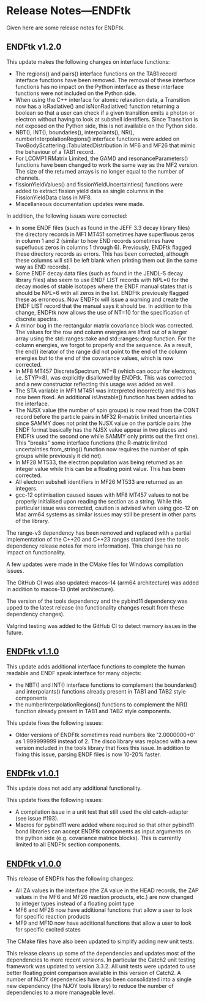 # Release Notes&mdash;ENDFtk
Given here are some release notes for ENDFtk.

## ENDFtk v1.2.0
This update makes the following changes on interface functions:
  - The regions() and pairs() interface functions on the TAB1 record interface functions have been removed. The removal of these interface functions has no impact on the Python interface as these interface functions were not included on the Python side.
  - When using the C++ interface for atomic relaxation data, a Transition now has a isRadiative() and isNonRadiative() function returning a boolean so that a user can check if a given transition emits a photon or electron without having to look at subshell identifiers. Since Transition is not exposed on the Python side, this is not available on the Python side.
  - NBT(), INT(), boundaries(), interpolants(), NR(), numberInterpolationRegions() interface functions were added on TwoBodyScattering::TabulatedDistribution in MF6 and MF26 that mimic the behaviour of a TAB1 record.
  - For LCOMP1 RMatrix Limited, the GAM() and resonanceParameters() functions have been changed to work the same way as the MF2 version. The size of the returned arrays is no longer equal to the number of channels.
  - fissionYieldValues() and fissionYieldUncertainties() functions were added to extract fission yield data as single columns in the FissionYieldData class in MF8.
  - Miscellaneous documentation updates were made.

In addition, the following issues were corrected:
  - In some ENDF files (such as found in the JEFF 3.3 decay library files) the directory records in MF1 MT451 sometimes have superfluous zeros in column 1 and 2 (similar to how END records sometimes have supefluous zeros in columns 1 through 6). Previously, ENDFtk flagged these directory records as errors. This has been corrected, although these columns will still be left blank when printing them out (in the same way as END records).
  - Some ENDF decay data files (such as found in the JENDL-5 decay library files) also seem to use ENDF LIST records with NPL=0 for the decay modes of stable isotopes where the ENDF manual states that is should be NPL=6 with all zeros in the list. ENDFtk previously flagged these as erroneous. Now ENDFtk will issue a warning and create the ENDF LIST record that the manual says it should be. In addition to this change, ENDFtk now allows the use of NT=10 for the specification of discrete spectra.
  - A minor bug in the rectangular matrix covariance block was corrected. The values for the row and column energies are lifted out of a larger array using the std::ranges::take and std::ranges::drop function. For the column energies, we forgot to properly end the sequence. As a result, the end() iterator of the range did not point to the end of the column energies but to the end of the covariance values, which is now corrected.
  - In MF8 MT457 DiscreteSpectrum, NT=8 (which can occur for electrons, i.e. STYP=8), was explicitly disallowed by ENDFtk. This was corrected and a new constructor reflecting this usage was added as well.
  - The STA variable in MF1 MT451 was interpreted incorrectly and this has now been fixed. An additional isUnstable() function has been added to the interface.
  - The NJSX value (the number of spin groups) is now read from the CONT record before the particle pairs in MF32 R-matrix limited uncertainties since SAMMY does not print the NJSX value on the particle pairs (the ENDF format basically has the NJSX value appear in two places and ENDFtk used the second one while SAMMY only prints out the first one). This "breaks" some interface functions (the R-matrix limited uncertainties from_string() function now requires the number of spin groups while previously it did not).
  - In MF28 MT533, the electron population was being returned as an integer value while this can be a floating point value. This has been corrected.
  - All electron subshell identifiers in MF26 MT533 are returned as an integers.
  - gcc-12 optimisation caused issues with MF8 MT457 values to not be properly initialised upon reading the section as a string. While this particular issue was corrected, caution is advised when using gcc-12 on Mac arm64 systems as similar issues may still be present in other parts of the library.

The range-v3 dependency has been removed and replaced with a partial implementation of the C++20 and C++23 ranges standard (see the tools dependency release notes for more information). This change has no impact on functionality.

A few updates were made in the CMake files for Windows compilation issues.

The GitHub CI was also updated: macos-14 (arm64 architecture) was added in addition to macos-13 (intel architecture).

The version of the tools dependency and the pybind11 dependency was upped to the latest release (no functionality changes result from these dependency changes).

Valgrind testing was added to the GitHub CI to detect memory issues in the future.

## [ENDFtk v1.1.0](https://github.com/njoy/ENDFtk/pull/198)
This update adds additional interface functions to complete the human readable and ENDF speak interface for many objects:
  - the NBT() and INT() interface functions to complement the boundaries() and interpolants() functions already present in TAB1 and TAB2 style components
  - the numberInterpolationRegions() functions to complement the NR() function already present in TAB1 and TAB2 style components.

This update fixes the following issues:
  - Older versions of ENDFtk sometimes read numbers like '2.0000000+0' as 1.999999999 instead of 2. The disco library was replaced with a new version included in the tools library that fixes this issue. In addition to fixing this issue, parsing ENDF files is now 10-20% faster.

## [ENDFtk v1.0.1](https://github.com/njoy/ENDFtk/pull/195)
This update does not add any additional functionality.

This update fixes the following issues:
  - A compilation issue in a unit test that still used the old catch-adapter (see issue #193).
  - Macros for pybind11 were added where required so that other pybind11 bond libraries can accept ENDFtk components as input arguments on the python side (e.g. covariance matrice blocks). This is currently limited to all ENDFtk section components.

## [ENDFtk v1.0.0](https://github.com/njoy/ENDFtk/pull/192)
This release of ENDFtk has the following changes:
  - All ZA values in the interface (the ZA value in the HEAD records, the ZAP values in the MF6 and MF26 reaction products, etc.) are now changed to integer types instead of a floating point type
  - MF6 and MF26 now have additional functions that allow a user to look for specific reaction products
  - MF9 and MF10 now have additional functions that allow a user to look for specific excited states

The CMake files have also been updated to simplify adding new unit tests.

This release cleans up some of the dependencies and updates most of the dependencies to more recent versions. In particular the Catch2 unit testing framework was updated to version 3.3.2. All unit tests were updated to use better floating point comparison available in this version of Catch2. A number of NJOY dependencies have also been consolidated into a single new dependency (the NJOY tools library) to reduce the number of dependencies to a more manageable level.

